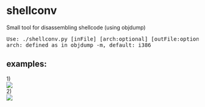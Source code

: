 # shellconv
Small tool for disassembling shellcode (using objdump)<br/>
<pre>
Use: ./shellconv.py [inFile] [arch:optional] [outFile:optional]
arch: defined as in objdump -m, default: i386
</pre>
examples:
-
1)<br/>
![](http://hasherezade.net/misc/pics/shellconv/sample1.png)
<br/>
2)<br/>
![](http://hasherezade.net/misc/pics/shellconv/sample2.png)
<br/>
